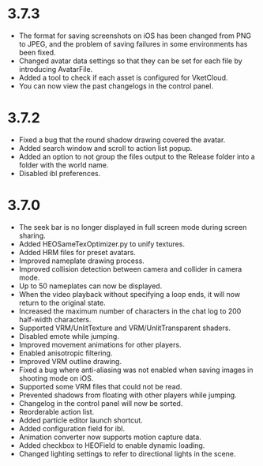 # 3.7.3
- The format for saving screenshots on iOS has been changed from PNG to JPEG, and the problem of saving failures in some environments has been fixed.
- Changed avatar data settings so that they can be set for each file by introducing AvatarFile.
- Added a tool to check if each asset is configured for VketCloud.
- You can now view the past changelogs in the control panel.

# 3.7.2
- Fixed a bug that the round shadow drawing covered the avatar.
- Added search window and scroll to action list popup.
- Added an option to not group the files output to the Release folder into a folder with the world name.
- Disabled ibl preferences.

# 3.7.0
- The seek bar is no longer displayed in full screen mode during screen sharing.
- Added HEOSameTexOptimizer.py to unify textures.
- Added HRM files for preset avatars.
- Improved nameplate drawing process.
- Improved collision detection between camera and collider in camera mode.
- Up to 50 nameplates can now be displayed.
- When the video playback without specifying a loop ends, it will now return to the original state.
- Increased the maximum number of characters in the chat log to 200 half-width characters.
- Supported VRM/UnlitTexture and VRM/UnlitTransparent shaders.
- Disabled emote while jumping.
- Improved movement animations for other players.
- Enabled anisotropic filtering.
- Improved VRM outline drawing.
- Fixed a bug where anti-aliasing was not enabled when saving images in shooting mode on iOS.
- Supported some VRM files that could not be read.
- Prevented shadows from floating with other players while jumping.
- Changelog in the control panel will now be sorted.
- Reorderable action list.
- Added particle editor launch shortcut.
- Added configuration field for ibl.
- Animation converter now supports motion capture data.
- Added checkbox to HEOField to enable dynamic loading.
- Changed lighting settings to refer to directional lights in the scene.